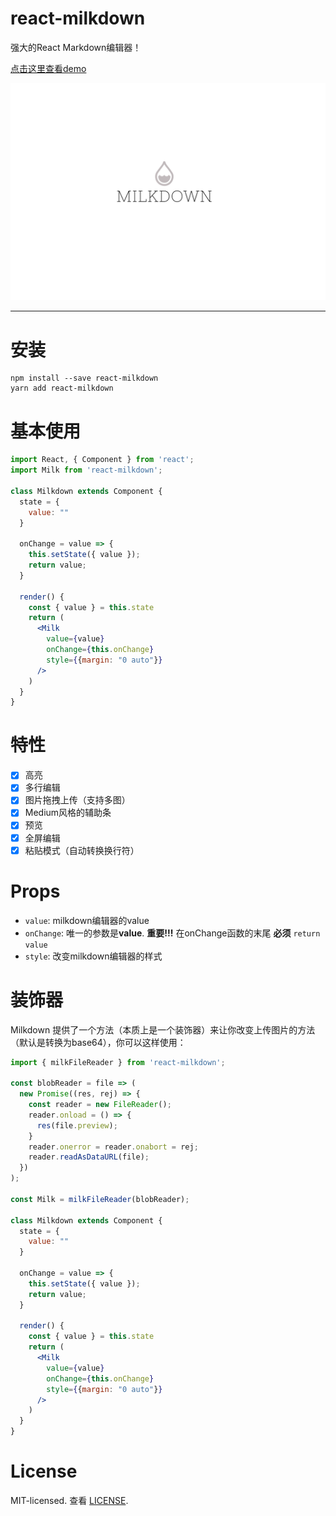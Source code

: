 # react-milkdown

强大的React Markdown编辑器！

[点击这里查看demo](https://saul-mirone.github.io/react-milkdown/)

![logo](./logo-mini.svg)

------

# 安装

```shell
npm install --save react-milkdown
yarn add react-milkdown
```

# 基本使用

```jsx
import React, { Component } from 'react';
import Milk from 'react-milkdown';

class Milkdown extends Component {
  state = {
    value: ""
  }

  onChange = value => {
    this.setState({ value });
    return value;
  }

  render() {
    const { value } = this.state
    return (
      <Milk
        value={value}
        onChange={this.onChange}
        style={{margin: "0 auto"}}
      />
    )
  }
}
```

# 特性

- [x] 高亮
- [x] 多行编辑
- [x] 图片拖拽上传（支持多图）
- [x] Medium风格的辅助条
- [x] 预览
- [x] 全屏编辑
- [x] 粘贴模式（自动转换换行符）

# Props

- `value`: milkdown编辑器的value
- `onChange`: 唯一的参数是**value**. **重要!!!** 在onChange函数的末尾 **必须** `return value`
- `style`: 改变milkdown编辑器的样式



# 装饰器

Milkdown 提供了一个方法（本质上是一个装饰器）来让你改变上传图片的方法 （默认是转换为base64），你可以这样使用：

```jsx
import { milkFileReader } from 'react-milkdown';

const blobReader = file => (
  new Promise((res, rej) => {
    const reader = new FileReader();
    reader.onload = () => {
      res(file.preview);
    }
    reader.onerror = reader.onabort = rej;
    reader.readAsDataURL(file);
  })
);

const Milk = milkFileReader(blobReader);

class Milkdown extends Component {
  state = {
    value: ""
  }

  onChange = value => {
    this.setState({ value });
    return value;
  }

  render() {
    const { value } = this.state
    return (
      <Milk
        value={value}
        onChange={this.onChange}
        style={{margin: "0 auto"}}
      />
    )
  }
}
```

# License

MIT-licensed. 查看 [LICENSE](https://github.com/Saul-Mirone/react-milkdown/blob/master/LICENSE).